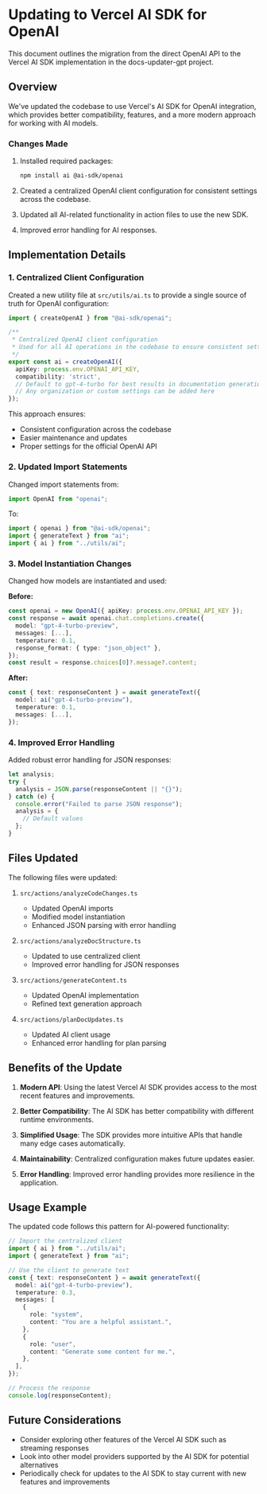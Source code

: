 # Updating to Vercel AI SDK for OpenAI

This document outlines the migration from the direct OpenAI API to the Vercel AI SDK implementation in the docs-updater-gpt project.

## Overview

We've updated the codebase to use Vercel's AI SDK for OpenAI integration, which provides better compatibility, features, and a more modern approach for working with AI models.

### Changes Made

1. Installed required packages:
   ```bash
   npm install ai @ai-sdk/openai
   ```

2. Created a centralized OpenAI client configuration for consistent settings across the codebase.
3. Updated all AI-related functionality in action files to use the new SDK.
4. Improved error handling for AI responses.

## Implementation Details

### 1. Centralized Client Configuration

Created a new utility file at `src/utils/ai.ts` to provide a single source of truth for OpenAI configuration:

```typescript
import { createOpenAI } from "@ai-sdk/openai";

/**
 * Centralized OpenAI client configuration
 * Used for all AI operations in the codebase to ensure consistent settings
 */
export const ai = createOpenAI({
  apiKey: process.env.OPENAI_API_KEY,
  compatibility: 'strict',
  // Default to gpt-4-turbo for best results in documentation generation
  // Any organization or custom settings can be added here
});
```

This approach ensures:
- Consistent configuration across the codebase
- Easier maintenance and updates
- Proper settings for the official OpenAI API

### 2. Updated Import Statements

Changed import statements from:
```typescript
import OpenAI from "openai";
```

To:
```typescript
import { openai } from "@ai-sdk/openai";
import { generateText } from "ai";
import { ai } from "../utils/ai";
```

### 3. Model Instantiation Changes

Changed how models are instantiated and used:

**Before:**
```typescript
const openai = new OpenAI({ apiKey: process.env.OPENAI_API_KEY });
const response = await openai.chat.completions.create({
  model: "gpt-4-turbo-preview",
  messages: [...],
  temperature: 0.1,
  response_format: { type: "json_object" },
});
const result = response.choices[0]?.message?.content;
```

**After:**
```typescript
const { text: responseContent } = await generateText({
  model: ai("gpt-4-turbo-preview"),
  temperature: 0.1,
  messages: [...],
});
```

### 4. Improved Error Handling

Added robust error handling for JSON responses:

```typescript
let analysis;
try {
  analysis = JSON.parse(responseContent || "{}");
} catch (e) {
  console.error("Failed to parse JSON response");
  analysis = {
    // Default values
  };
}
```

## Files Updated

The following files were updated:

1. `src/actions/analyzeCodeChanges.ts`
   - Updated OpenAI imports
   - Modified model instantiation
   - Enhanced JSON parsing with error handling

2. `src/actions/analyzeDocStructure.ts` 
   - Updated to use centralized client
   - Improved error handling for JSON responses

3. `src/actions/generateContent.ts`
   - Updated OpenAI implementation
   - Refined text generation approach

4. `src/actions/planDocUpdates.ts`
   - Updated AI client usage
   - Enhanced error handling for plan parsing

## Benefits of the Update

1. **Modern API**: Using the latest Vercel AI SDK provides access to the most recent features and improvements.

2. **Better Compatibility**: The AI SDK has better compatibility with different runtime environments.

3. **Simplified Usage**: The SDK provides more intuitive APIs that handle many edge cases automatically.

4. **Maintainability**: Centralized configuration makes future updates easier.

5. **Error Handling**: Improved error handling provides more resilience in the application.

## Usage Example

The updated code follows this pattern for AI-powered functionality:

```typescript
// Import the centralized client
import { ai } from "../utils/ai";
import { generateText } from "ai";

// Use the client to generate text
const { text: responseContent } = await generateText({
  model: ai("gpt-4-turbo-preview"),
  temperature: 0.3,
  messages: [
    {
      role: "system",
      content: "You are a helpful assistant.",
    },
    {
      role: "user",
      content: "Generate some content for me.",
    },
  ],
});

// Process the response
console.log(responseContent);
```

## Future Considerations

- Consider exploring other features of the Vercel AI SDK such as streaming responses
- Look into other model providers supported by the AI SDK for potential alternatives
- Periodically check for updates to the AI SDK to stay current with new features and improvements
